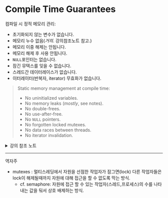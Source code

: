 # Compile Time Guarantees

컴파일 시 정적 메모리 관리:

* 초기화되지 않는 변수가 없습니다.
* 메모리 누수 없음(_거의_. 강의참조노트 참고.)
* 메모리 이중 해제는 안됩니다. 
* 메모리 해제 후 사용 안됩니다.
* `NULL`포인터는 없습니다.
* 잠긴 뮤텍스를 잊을 수 없습니다.
* 스레드간 데이터레이스가 없습니다. 
* 이터레이터(반복자, iterator) 무효화가 없습니다.

> Static memory management at compile time:
> * No uninitialized variables.
> * No memory leaks (_mostly_, see notes).
> * No double-frees.
> * No use-after-free.
> * No `NULL` pointers.
> * No forgotten locked mutexes.
> * No data races between threads.
> * No iterator invalidation.

<details>
<summary>강의 참조 노트</summary>

안전한 러스트에서도 메모리 누수가 발생하는 몇가지 예는 다음과 같습니다:

* [`Box::leak`]을 사용하여 런타임 초기화 및 런타임 크기 정적 변수를 가져올 수 있습니다. 이를 통해 포인터 누수를 발생시킬 수 있습니다. 
* [`std::mem::forget`]을 사용하여 컴파일러가 값에 대해 "잊도록" 만들 수 있습니다(소멸자가 실행되지 않음을 의미합니다).
* `Rc` 또는 `Arc`를 사용하여 실수로 [reference cycle]을 생성할 수도 있습니다.

본 코스에서는 "메모리 누출 없음"을 "우발적인 메모리 누출 없음"으로 이해해야 합니다.

> It is possible to produce memory leaks in (safe) Rust. Some examples
are:
> 
> * You can for use [`Box::leak`] to leak a pointer. A use of this could
>   be to get runtime-initialized and runtime-sized static variables
> * You can use [`std::mem::forget`] to make the compiler "forget" about
>   a value (meaning the destructor is never run).
> * You can also accidentally create a [reference cycle] with `Rc` or
>   `Arc`.
> 
> For the purpose of this course, "No memory leaks" should be understood
> as "Pretty much no *accidental* memory leaks".

[`Box::leak`]: https://doc.rust-lang.org/std/boxed/struct.Box.html#method.leak
[`std::mem::forget`]: https://doc.rust-lang.org/std/mem/fn.forget.html
[reference cycle]: https://doc.rust-lang.org/book/ch15-06-reference-cycles.html

</details>

---
역자주
* mutexes : 멀티스레딩에서 자원을 선점한 작업자가 잠그면(lock) 다른 작업자들은 lock이 해제될때까지 자원에 대해 접근을 할 수 없도록 막는 방식. 
    * cf. semaphore: 자원에 접근 할 수 있는 작업자(스레드,프로세스)의 수를 나타내는 값을 둬서 상호 배제하는 방식.
